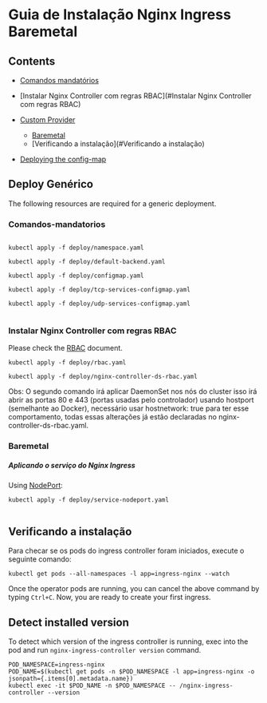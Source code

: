 # Guia de Instalação Nginx Ingress Baremetal

## Contents

- [Comandos mandatórios](#comandos-mandatorios)
- [Instalar Nginx Controller com regras RBAC](#Instalar Nginx Controller com regras RBAC)
- [Custom Provider](#custom-provider)
  - [Baremetal](#baremetal)
  - [Verificando a instalação](#Verificando a instalação)

- [Deploying the config-map](#deploying-the-config-map)

## Deploy Genérico 

The following resources are required for a generic deployment.

### Comandos-mandatorios

```console

kubectl apply -f deploy/namespace.yaml 
    
kubectl apply -f deploy/default-backend.yaml 
    
kubectl apply -f deploy/configmap.yaml     

kubectl apply -f deploy/tcp-services-configmap.yaml 
   
kubectl apply -f deploy/udp-services-configmap.yaml 
    
```

### Instalar Nginx Controller com regras RBAC

Please check the [RBAC](rbac.md) document.

```console
kubectl apply -f deploy/rbac.yaml 

kubectl apply -f deploy/nginx-controller-ds-rbac.yaml 
```
Obs: O segundo comando irá aplicar DaemonSet nos nós do cluster
isso irá abrir as portas 80 e 443 (portas usadas pelo controlador) usando hostport (semelhante ao Docker), necessário usar hostnetwork: true para ter esse comportamento, todas essas alterações já estão declaradas no nginx-controller-ds-rbac.yaml.

### Baremetal

##### Aplicando o serviço do Nginx Ingress

Using [NodePort](https://kubernetes.io/docs/concepts/services-networking/service/#type-nodeport):

```console
kubectl apply -f deploy/service-nodeport.yaml 
    
```

## Verificando a instalação

Para checar se os pods do ingress controller foram iniciados, execute o seguinte comando:

```console
kubectl get pods --all-namespaces -l app=ingress-nginx --watch
```

Once the operator pods are running, you can cancel the above command by typing `Ctrl+C`.
Now, you are ready to create your first ingress.

## Detect installed version

To detect which version of the ingress controller is running, exec into the pod and run `nginx-ingress-controller version` command.

```console
POD_NAMESPACE=ingress-nginx
POD_NAME=$(kubectl get pods -n $POD_NAMESPACE -l app=ingress-nginx -o jsonpath={.items[0].metadata.name})
kubectl exec -it $POD_NAME -n $POD_NAMESPACE -- /nginx-ingress-controller --version
```
